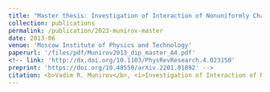 ```yaml
---
title: "Master thesis: Investigation of Interaction of Nonuniformly Charged Macroparticles"
collection: publications
permalink: /publication/2023-munirov-master
date: 2013-06
venue: 'Moscow Institute of Physics and Technology'
paperurl: '/files/pdf/Munirov2013_dip_master_A4.pdf'
<!-- link: 'http://dx.doi.org/10.1103/PhysRevResearch.4.023150'
preprint: 'https://doi.org/10.48550/arXiv.2201.01892' -->
citation: <b>Vadim R. Munirov</b>, <i>Investigation of Interaction of Nonuniformly Charged Macroparticles</i>, Master thesis, Moscow Institute of Physics and Technology (2013)
---
```

